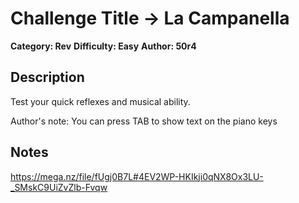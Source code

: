# Challenge Title -> La Campanella
**Category: Rev**
**Difficulty: Easy**
**Author: 50r4**
## Description
Test your quick reflexes and musical ability.

Author's note: You can press TAB to show text on the piano keys

## Notes

https://mega.nz/file/fUgj0B7L#4EV2WP-HKIkji0qNX8Ox3LU-_SMskC9UiZvZlb-Fvqw
